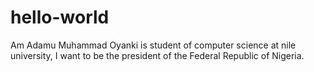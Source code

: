 # hello-world
Am Adamu Muhammad Oyanki is student of computer science at nile university, I want to be the president of the Federal Republic of Nigeria.
